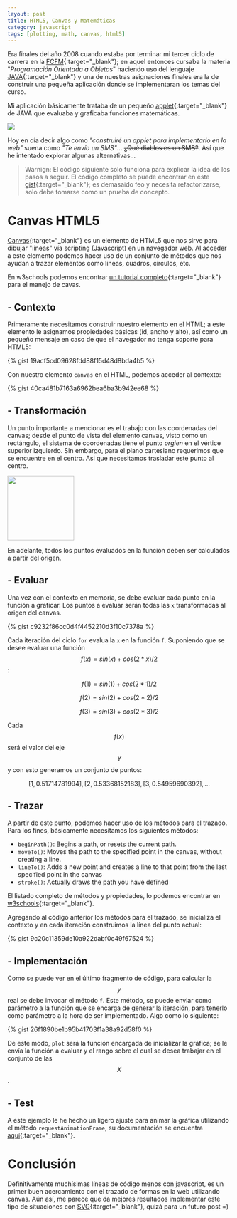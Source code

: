 ```yaml
---
layout: post
title: HTML5, Canvas y Matemáticas
category: javascript
tags: [plotting, math, canvas, html5]
---
```


Era finales del año 2008 cuando estaba por terminar mi tercer ciclo de carrera en la [FCFM](http://www.fcfm.uanl.mx/){:target="_blank"}; en aquel entonces cursaba la materia "*Programación Orientada a Objetos*" haciendo uso del lenguaje [JAVA](https://java.com/en/download/faq/develop.xml){:target="_blank"} y una de nuestras asignaciones finales era la de construir una pequeña aplicación donde se implementaran los temas del curso.

Mi aplicación básicamente trataba de un pequeño [applet](https://docs.oracle.com/javase/tutorial/deployment/applet/){:target="_blank"} de JAVA que evaluaba y graficaba funciones matemáticas.

<img src="{{ site.baseUrl }}/assets/img/posts/2016-06-02-plotting-math-function-with-canvas-html5/01.png" />

Hoy en día decir algo como *"construiré un applet para implementarlo en la web"* suena como *"Te envío un SMS"*... <del>¿Qué diablos es un SMS?</del>. Así que he intentado explorar algunas alternativas...

  > Warnign: El código siguiente solo funciona para explicar la idea de los pasos a seguir. El código completo se puede encontrar en este [gist](){:target="_blank"}; es demasaido feo y necesita refactorizarse, solo debe tomarse como un prueba de concepto.

# Canvas HTML5
[Canvas](http://www.w3schools.com/html/html5_canvas.asp){:target="_blank"} es un elemento de HTML5 que nos sirve para dibujar "lineas" vía scripting (Javascript) en un navegador web. Al acceder a este elemento podemos hacer uso de un conjunto de métodos que nos ayudan a trazar elementos como lineas, cuadros, circulos, etc.

En w3schools podemos encontrar [un tutorial completo](http://www.w3schools.com/canvas/){:target="_blank"} para el manejo de cavas.

## - Contexto
Primeramente necesitamos construir nuestro elemento en el HTML; a este elemento le asignamos propiedades básicas (id, ancho y alto), así como un pequeño mensaje en caso de que el navegador no tenga soporte para HTML5:

{% gist 19acf5cd09628fdd88f15d48d8bda4b5 %}

Con nuestro elemento `canvas` en el HTML, podemos acceder al contexto:

{% gist 40ca481b7163a6962bea6ba3b942ee68 %}

## - Transformación
Un punto importante a mencionar es el trabajo con las coordenadas del canvas; desde el punto de vista del elemento canvas, visto como un rectángulo, el sistema de coordenadas tiene el punto *orgien* en el vértice superior izquierdo. Sin embargo, para el plano cartesiano requerimos que se encuentre en el centro. Asi que necesitamos trasladar este punto al centro.

<div class="img">
<img src="{{ site.baseUrl }}/assets/img/posts/2016-06-02-plotting-math-function-with-canvas-html5/02.jpg" width="150" height="145" />
</div>

En adelante, todos los puntos evaluados en la función deben ser calculados a partir del origen.

## - Evaluar
Una vez con el contexto en memoria, se debe evaluar cada punto en la función a graficar. Los puntos a evaluar serán todas las `x` transformadas al origen del canvas.

{% gist c9232f86cc0d4f4452210d3f10c7378a %}

Cada iteración del ciclo `for` evalua la `x` en la función `f`. Suponiendo que se desee evaluar una función $$ f(x) = sin(x) + cos(2*x)/2 $$  :

  $$ f(1) = sin(1) + cos(2*1)/2 $$

  $$ f(2) = sin(2) + cos(2*2)/2 $$

  $$ f(3) = sin(3) + cos(2*3)/2 $$

Cada $$ f(x) $$ será el valor del eje $$ Y $$ y con esto generamos un conjunto de puntos:

  $$  [1, 0.51714781994],   [2, 0.53368152183] , [3, 0.54959690392],  ... $$

## - Trazar
A partir de este punto, podemos hacer uso de los métodos para el trazado. Para los fines, básicamente necesitamos los siguientes métodos:

  - `beginPath()`: Begins a path, or resets the current path.
  - `moveTo()`: Moves the path to the specified point in the canvas, without creating a line.
  - `lineTo()`:	Adds a new point and creates a line to that point from the last specified point in the canvas
  - `stroke()`:	Actually draws the path you have defined

El listado completo de métodos y propiedades, lo podemos encontrar en [w3schools](http://www.w3schools.com/tags/ref_canvas.asp){:target="_blank"}.

Agregando al código anterior los métodos para el trazado, se inicializa el contexto y en cada iteración construimos la línea del punto actual:

{% gist 9c20c11359de10a922dabf0c49f67524 %}

## - Implementación
Como se puede ver en el último fragmento de código, para calcular la $$ y $$ real se debe invocar el método `f`. Este método, se puede enviar como parámetro a la función que se encarga de generar la iteración, para tenerlo como parámetro a la hora de ser implementado. Algo como lo siguiente:

{% gist 26f1890be1b95b41703f1a38a92d58f0 %}

De este modo, `plot` será la función encargada de inicializar la gráfica; se le envía la función a evaluar y el rango sobre el cual se desea trabajar en el conjunto de las $$ X $$.

<div id="div-canvas" class="no-wrap">
  <canvas id="canvas"></canvas>
</div>

## - Test
A este ejemplo le he hecho un ligero ajuste para animar la gráfica utilizando el método `requestAnimationFrame`, su documentación se encuentra [aquí](https://developer.mozilla.org/en-US/docs/Web/API/window/requestAnimationFrame){:target="_blank"}.

# Conclusión
Definitivamente muchísimas líneas de código menos con javascript, es un primer buen acercamiento con el trazado de formas en la web utilizando canvas. Aún así, me parece que da mejores resultados implementar este tipo de situaciones con [SVG](https://developer.mozilla.org/en-US/docs/Web/SVG){:target="_blank"}, quizá para un futuro post =)

<script type="text/javascript" src="/assets/third/jQuery.appear/jquery.appear.js"></script>
<script type="text/javascript" src="/assets/js/post/2016-06-02-plotting-math-function-with-canvas-html5/canvas.js"></script>
<script type="text/javascript" src="/assets/js/post/2016-06-02-plotting-math-function-with-canvas-html5/index.js"></script>
